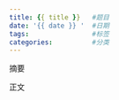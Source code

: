 ```yaml
---
title: {{ title }}   #题目
date: '{{ date }} '  #日期
tags:			     #标签	
categories:		     #分类
---
```


摘要

<!--more-->

正文